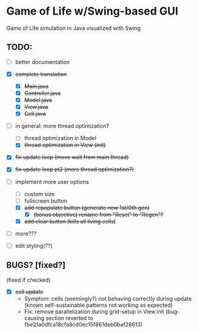# Game of Life w/Swing-based GUI
Game of Life simulation in Java visualized with Swing

## TODO:
- [ ] better documentation

- [x] ~~complete translation~~
  - [x] ~~Main.java~~
  - [x] ~~Controller.java~~
  - [x] ~~Model.java~~
  - [x] ~~View.java~~
  - [x] ~~Cell.java~~
- [ ] in general: more thread optimization?
  - [ ] thread optimization in Model
  - [x] ~~thread optimization in View (init)~~
- [x] ~~fix update loop (move wait from main thread)~~
- [x] ~~fix update loop pt2 (more thread optimization?)~~
- [ ] implement more user options
  - [ ] custom size
  - [ ] fullscreen button
  - [x] ~~add repopulate button (generate new 1st/0th gen)~~
    - [x] ~~(bonus objective) rename from "Reset" to "Regen"?~~
  - [x] ~~add clear button (kills all living cells)~~
- [ ] more???
- [ ] edit styling(??)

## BUGS? [fixed?]
(fixed if checked)
- [x] ~~cell update~~
  - Symptom: cells (seemingly?) not behaving correctly during update (known self-sustainable patterns not working as expected)
  - Fix: remove parallelization during grid-setup in View.init (bug-causing section reverted to fbe21a0dfca18cfa8cd0ec15f861deb0baf28613)